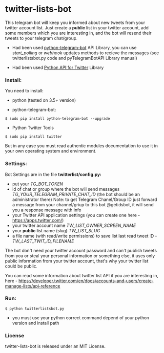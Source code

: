# twitter-lists-bot

This telegram bot will keep you informed about new tweets from your twitter account list.
Just create a **public** list in your twitter account, add some members which you are interesting in,
 and the bot will resend their tweets to your telegram chat/group.

* Had been used [python-telegram-bot](https://github.com/python-telegram-bot/python-telegram-bot "python-telegram-bot API Library GitHub Repository") API Library, 
you can use *start_polling* or *webhook* updates methods to recieve the messages (see twitterlistsbot.py code and pyTelegramBotAPI Library manual)

* Had been used [Python API for Twitter](https://github.com/sixohsix/twitter "Python API for Twitter Library GitHub Repository") Library

### Install:

You need to install:

+ python (tested on 3.5+ version)
 
+ python-telegram-bot:

`$ sudo pip install python-telegram-bot --upgrade`

+ Python Twitter Tools

`$ sudo pip install twitter`

But in any case you must read authentic modules documentation to use it in your own operating system
 and environment.
 
 ### Settings:

Bot Settings are in the file **twitterlist/config.py:**

* put your *TG_BOT_TOKEN*
* id of chat or group where the bot will send messages *TG_YOUR_TELEGRAM_PRIVATE_CHAT_ID* (the bot should be an administrator there)
Note: to get Telegram Chanel/Group ID just forward a message from your channel/griup to this bot @getidsbot, it will send you a response message with info
* your Twitter API application settings (you can create one here - https://apps.twitter.com/)
* your twitter account name *TW_LIST_OWNER_SCREEN_NAME*
* your **public** list name (slug) *TW_LIST_SLUG*
* a file name (with read/write permissions) to save list last read tweet ID - *TW_LAST_TWIT_ID_FILENAME*

The bot don't need your twitter account password and can't publish tweets from you or steal your personal information or something else, it uses only
 public information from your twitter account, that's why your twitter list could be public.
 
You can read some information about twitter list API if you are interesting in, here - https://developer.twitter.com/en/docs/accounts-and-users/create-manage-lists/api-reference 

### Run:

`$ python twitterlistsbot.py`

- you must use your python correct command depend of your python version and install path

### License

twitter-lists-bot is released under an MIT License.

